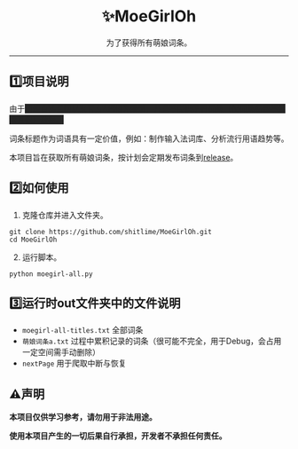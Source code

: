<h1 align="center">✨MoeGirlOh</h1>

<div align="center">为了获得所有萌娘词条。</div>

--------------------------------------------------

## 1️⃣项目说明

由于<span style="background-color: #252525; color: #252525;" onmouseover="this.style.color='white';" onmouseout="this.style.color='#252525';">萌娘百科长期以来官方API较为繁琐，并且不提供所有词条（仅词条标题不包含其他）数据。</span>

词条标题作为词语具有一定价值，例如：制作输入法词库、分析流行用语趋势等。

本项目旨在获取所有萌娘词条，按计划会定期发布词条到[release](https://github.com/shitlime/MoeGirlOh/releases)。


## 2️⃣如何使用

1. 克隆仓库并进入文件夹。
```shell
git clone https://github.com/shitlime/MoeGirlOh.git
cd MoeGirlOh
```

2. 运行脚本。
```shell
python moegirl-all.py
```


## 3️⃣运行时out文件夹中的文件说明

+ `moegirl-all-titles.txt`    全部词条
+ `萌娘词条a.txt`    过程中累积记录的词条（很可能不完全，用于Debug，会占用一定空间需手动删除）
+ `nextPage`    用于爬取中断与恢复


## ⚠️声明

**本项目仅供学习参考，请勿用于非法用途。**  

**使用本项目产生的一切后果自行承担，开发者不承担任何责任。**  
